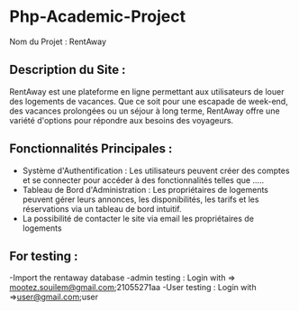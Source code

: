 
# Php-Academic-Project

Nom du Projet : RentAway

## Description du Site :

RentAway est une plateforme en ligne permettant aux utilisateurs de louer des logements de vacances. Que ce soit pour une escapade de week-end, des vacances prolongées ou un séjour à long terme, RentAway offre une variété d'options pour répondre aux besoins des voyageurs.

## Fonctionnalités Principales :
- Système d'Authentification : Les utilisateurs peuvent créer des comptes et se connecter pour accéder à des fonctionnalités telles que .....
- Tableau de Bord d'Administration : Les propriétaires de logements peuvent gérer leurs annonces, les disponibilités, les tarifs et les réservations via un tableau de bord intuitif.
- La possibilité de contacter le site via email les propriétaires de logements
## For testing :
-Import the rentaway database
-admin testing : 
Login with =>  mootez.souilem@gmail.com;21055271aa
-User testing :
Login with =>user@gmail.com;user
